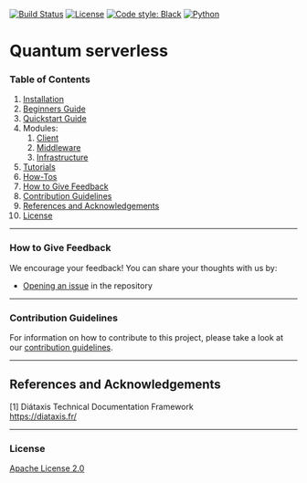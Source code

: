 [![Build Status](https://travis.ibm.com/IBM-Q-Software/quantum-serverless.svg?token=8bkmZjRfW1zDMz5pG1sX&branch=main)](https://travis.ibm.com/IBM-Q-Software/quantum-serverless)
[![License](https://img.shields.io/github/license/qiskit-community/quantum-prototype-template?label=License)](https://github.com/qiskit-community/quantum-prototype-template/blob/main/LICENSE.txt)
[![Code style: Black](https://img.shields.io/badge/Code%20style-Black-000.svg)](https://github.com/psf/black)
[![Python](https://img.shields.io/badge/Python-3.7%20%7C%203.8%20%7C%203.9%20%7C%203.10-informational)](https://www.python.org/)


# Quantum serverless

### Table of Contents

1. [Installation](INSTALL.md)
2. [Beginners Guide](docs/beginners_guide.md)
3. [Quickstart Guide](docs/quickstart_guide.md)
4. Modules:
   1. [Client](./client)
   2. [Middleware](./manager)
   3. [Infrastructure](./infrastructure)
5. [Tutorials](docs/tutorials/)
6. [How-Tos](docs/how_tos/)
7. [How to Give Feedback](#how-to-give-feedback)
8. [Contribution Guidelines](#contribution-guidelines)
9. [References and Acknowledgements](#references-and-acknowledgements)
10. [License](#license)


----------------------------------------------------------------------------------------------------

### How to Give Feedback

We encourage your feedback! You can share your thoughts with us by:
- [Opening an issue](https://github.ibm.com/IBM-Q-Software/quantum-serverless/issues) in the repository


----------------------------------------------------------------------------------------------------

### Contribution Guidelines

For information on how to contribute to this project, please take a look at our [contribution guidelines](CONTRIBUTING.md).


----------------------------------------------------------------------------------------------------

## References and Acknowledgements
[1] Diátaxis Technical Documentation Framework \
    https://diataxis.fr/


----------------------------------------------------------------------------------------------------

### License
[Apache License 2.0](LICENSE.txt)
